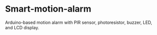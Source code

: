 # Smart-motion-alarm
Arduino-based motion alarm with PIR sensor, photoresistor, buzzer, LED, and LCD display.
